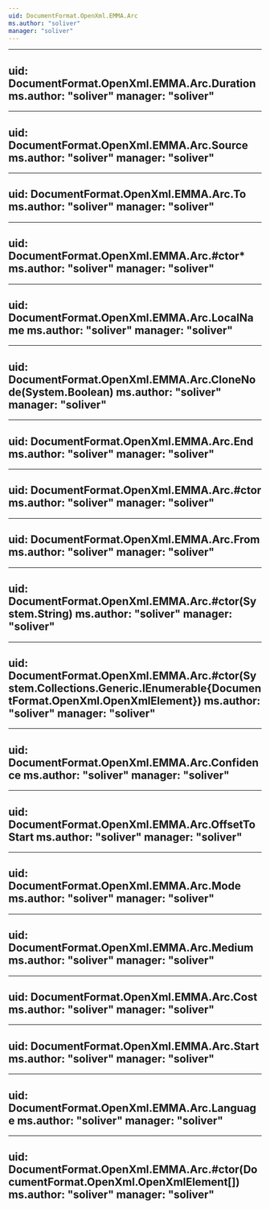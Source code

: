 ```yaml
---
uid: DocumentFormat.OpenXml.EMMA.Arc
ms.author: "soliver"
manager: "soliver"
---
```


---
uid: DocumentFormat.OpenXml.EMMA.Arc.Duration
ms.author: "soliver"
manager: "soliver"
---

---
uid: DocumentFormat.OpenXml.EMMA.Arc.Source
ms.author: "soliver"
manager: "soliver"
---

---
uid: DocumentFormat.OpenXml.EMMA.Arc.To
ms.author: "soliver"
manager: "soliver"
---

---
uid: DocumentFormat.OpenXml.EMMA.Arc.#ctor*
ms.author: "soliver"
manager: "soliver"
---

---
uid: DocumentFormat.OpenXml.EMMA.Arc.LocalName
ms.author: "soliver"
manager: "soliver"
---

---
uid: DocumentFormat.OpenXml.EMMA.Arc.CloneNode(System.Boolean)
ms.author: "soliver"
manager: "soliver"
---

---
uid: DocumentFormat.OpenXml.EMMA.Arc.End
ms.author: "soliver"
manager: "soliver"
---

---
uid: DocumentFormat.OpenXml.EMMA.Arc.#ctor
ms.author: "soliver"
manager: "soliver"
---

---
uid: DocumentFormat.OpenXml.EMMA.Arc.From
ms.author: "soliver"
manager: "soliver"
---

---
uid: DocumentFormat.OpenXml.EMMA.Arc.#ctor(System.String)
ms.author: "soliver"
manager: "soliver"
---

---
uid: DocumentFormat.OpenXml.EMMA.Arc.#ctor(System.Collections.Generic.IEnumerable{DocumentFormat.OpenXml.OpenXmlElement})
ms.author: "soliver"
manager: "soliver"
---

---
uid: DocumentFormat.OpenXml.EMMA.Arc.Confidence
ms.author: "soliver"
manager: "soliver"
---

---
uid: DocumentFormat.OpenXml.EMMA.Arc.OffsetToStart
ms.author: "soliver"
manager: "soliver"
---

---
uid: DocumentFormat.OpenXml.EMMA.Arc.Mode
ms.author: "soliver"
manager: "soliver"
---

---
uid: DocumentFormat.OpenXml.EMMA.Arc.Medium
ms.author: "soliver"
manager: "soliver"
---

---
uid: DocumentFormat.OpenXml.EMMA.Arc.Cost
ms.author: "soliver"
manager: "soliver"
---

---
uid: DocumentFormat.OpenXml.EMMA.Arc.Start
ms.author: "soliver"
manager: "soliver"
---

---
uid: DocumentFormat.OpenXml.EMMA.Arc.Language
ms.author: "soliver"
manager: "soliver"
---

---
uid: DocumentFormat.OpenXml.EMMA.Arc.#ctor(DocumentFormat.OpenXml.OpenXmlElement[])
ms.author: "soliver"
manager: "soliver"
---
